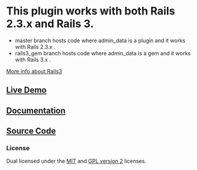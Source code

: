 
# This plugin works with both Rails 2.3.x and Rails 3.
* master branch hosts code where admin_data is a plugin and it works with Rails 2.3.x .
* rails3_gem branch hosts code where admin_data is a gem and it works with Rails 3.x . 

[More info about Rails3](http://github.com/neerajdotname/admin_data/wiki/Installing-admin_data-in-a-Rails-3-project)

## [Live Demo](http://demo.neeraj.name/admin_data)

## [Documentation](http://github.com/neerajdotname/admin_data/wiki)

## [Source Code](http://github.com/neerajdotname/admin_data)

### License

Dual licensed under the [MIT](http://github.com/jquery/jquery/blob/master/MIT-LICENSE.txt) and [GPL version 2](http://github.com/jquery/jquery/blob/master/GPL-LICENSE.txt) licenses.
